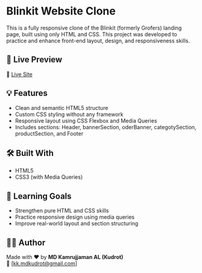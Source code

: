 # Blinkit Website Clone

This is a fully responsive clone of the Blinkit (formerly Grofers) landing page, built using only HTML and CSS. This project was developed to practice and enhance front-end layout, design, and responsiveness skills.

## 🚀 Live Preview

🔗 [Live Site](https://blinkit-created-by-kudrot.netlify.app/)

## 💡 Features

- Clean and semantic HTML5 structure
- Custom CSS styling without any framework
- Responsive layout using CSS Flexbox and Media Queries
- Includes sections: Header, bannerSection, oderBanner, categotySection, productSection, and Footer

## 🛠️ Built With

- HTML5  
- CSS3 (with Media Queries)

## 📌 Learning Goals

- Strengthen pure HTML and CSS skills
- Practice responsive design using media queries
- Improve real-world layout and section structuring

## 🙋‍♂️ Author

Made with ❤️ by **MD Kamrujjaman AL (Kudrot)**  
📧 [kk.mdkudrot@gmail.com]  

